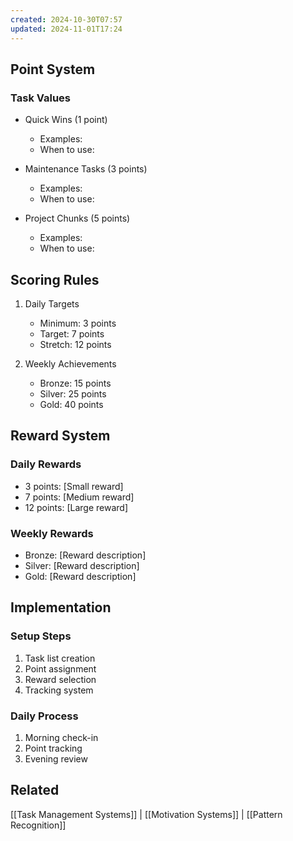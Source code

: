 ```yaml
---
created: 2024-10-30T07:57
updated: 2024-11-01T17:24
---
```

## Point System
### Task Values
- Quick Wins (1 point)
  - Examples:
  - When to use:

- Maintenance Tasks (3 points)
  - Examples:
  - When to use:

- Project Chunks (5 points)
  - Examples:
  - When to use:

## Scoring Rules
1. Daily Targets
   - Minimum: 3 points
   - Target: 7 points
   - Stretch: 12 points

2. Weekly Achievements
   - Bronze: 15 points
   - Silver: 25 points
   - Gold: 40 points

## Reward System
### Daily Rewards
- 3 points: [Small reward]
- 7 points: [Medium reward]
- 12 points: [Large reward]

### Weekly Rewards
- Bronze: [Reward description]
- Silver: [Reward description]
- Gold: [Reward description]

## Implementation
### Setup Steps
1. Task list creation
2. Point assignment
3. Reward selection
4. Tracking system

### Daily Process
1. Morning check-in
2. Point tracking
3. Evening review

## Related
[[Task Management Systems]] | [[Motivation Systems]] | [[Pattern Recognition]]